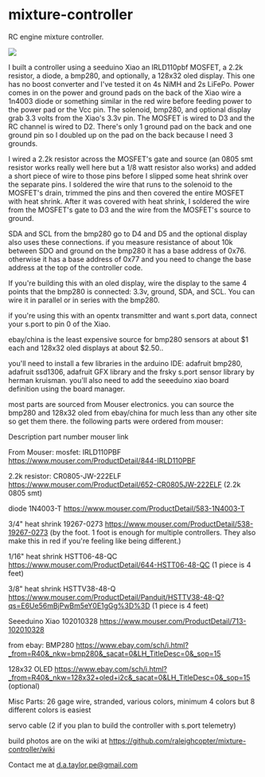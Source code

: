 # mixture-controller
RC engine mixture controller.

![](https://github.com/raleighcopter/mixture-controller/blob/main/photos/cover.jpg)

I built a controller using a seeduino Xiao an IRLD110pbf MOSFET, a 2.2k resistor, a diode, a bmp280, and optionally, a 128x32 oled display. This one has no boost converter and I've tested it on 4s NiMH and 2s LiFePo. Power comes in on the power and ground pads on the back of the Xiao wire a 1n4003 diode or something similar in the red wire before feeding power to the power pad or the Vcc pin. The solenoid, bmp280, and optional display grab 3.3 volts from the Xiao's 3.3v pin. The MOSFET is wired to D3 and the RC channel is wired to D2. There's only 1 ground pad on the back and one ground pin so I doubled up on the pad on the back because I need 3 grounds.

I wired a 2.2k resistor across the MOSFET's gate and source (an 0805 smt resistor works really well here but a 1/8 watt resistor also works) and added a short piece of wire to those pins before I slipped some heat shrink over the separate pins. I soldered the wire that runs to the solenoid to the MOSFET's drain, trimmed the pins and then covered the entire MOSFET with heat shrink. After it was covered with heat shrink, I soldered the wire from the MOSFET's gate to D3 and the wire from the MOSFET's source to ground.

SDA and SCL from the bmp280 go to D4 and D5 and the optional display also uses these connections. if you measure resistance of about 10k between SDO and ground on the bmp280 it has a base address of 0x76. otherwise it has a base address of 0x77 and you need to change the base address at the top of the controller code. 

If you're building this with an oled display, wire the display to the same 4 points that the bmp280 is connected: 3.3v, ground, SDA, and SCL. You can wire it in parallel or in series with the bmp280.

if you're using this with an opentx transmitter and want s.port data, connect your s.port to pin 0 of the Xiao.

ebay/china is the least expensive source for bmp280 sensors at about $1 each and 128x32 oled displays at about $2.50..

you'll need to install a few libraries in the arduino IDE: adafruit bmp280, adafruit ssd1306, adafruit GFX library and the frsky s.port sensor library by herman kruisman. you'll also need to add the seeeduino xiao board definition using the board manager.


most parts are sourced from Mouser electronics. you can source the bmp280 and 128x32 oled from ebay/china for much less than any other site so get them there. the following parts were ordered from mouser:

Description         part number       mouser link

From Mouser:
mosfet:             IRLD110PBF        https://www.mouser.com/ProductDetail/844-IRLD110PBF

2.2k resistor:      CR0805-JW-222ELF  https://www.mouser.com/ProductDetail/652-CR0805JW-222ELF  (2.2k 0805 smt)

diode               1N4003-T          https://www.mouser.com/ProductDetail/583-1N4003-T 

3/4" heat shrink    19267-0273        https://www.mouser.com/ProductDetail/538-19267-0273 (by the foot. 1 foot is enough for multiple controllers. They also make this in red if you're feeling like being different.)

1/16" heat shrink   HSTT06-48-QC      https://www.mouser.com/ProductDetail/644-HSTT06-48-QC (1 piece is 4 feet)

3/8" heat shrink    HSTTV38-48-Q      https://www.mouser.com/ProductDetail/Panduit/HSTTV38-48-Q?qs=E6Ue56mBjPwBm5eY0E1gGg%3D%3D (1 piece is 4 feet)

Seeeduino Xiao      102010328         https://www.mouser.com/ProductDetail/713-102010328


from ebay:
BMP280                                https://www.ebay.com/sch/i.html?_from=R40&_nkw=bmp280&_sacat=0&LH_TitleDesc=0&_sop=15

128x32 OLED                           https://www.ebay.com/sch/i.html?_from=R40&_nkw=128x32+oled+i2c&_sacat=0&LH_TitleDesc=0&_sop=15  (optional)

Misc Parts:
26 gage wire, stranded, various colors, minimum 4 colors but 8 different colors is easiest

servo cable (2 if you plan to build the controller with s.port telemetry)

build photos are on the wiki at https://github.com/raleighcopter/mixture-controller/wiki

Contact me at d.a.taylor.pe@gmail.com
